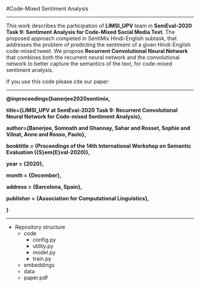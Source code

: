#Code-Mixed Sentiment Analysis
***
This work describes the participation of **LIMSI\_UPV** team in **SemEval-2020 Task 9: Sentiment Analysis for Code-Mixed Social Media Text**.
The proposed approach competed in SentiMix Hindi-English subtask, that addresses the problem of predicting the sentiment of a given Hindi-English code-mixed tweet. 
We propose **Recurrent Convolutional Neural Network** that combines both the recurrent neural network and the convolutional network to better capture the semantics of the text, for code-mixed sentiment analysis. 

If you use this code please cite our paper:

***
**@inproceedings{banerjee2020sentimix,**

   **title={LIMSI\_UPV at SemEval-2020 Task 9: Recurrent Convolutional Neural Network for Code-mixed Sentiment Analysis},**

   **author={Banerjee, Somnath and Ghannay,  Sahar and Rosset, Sophie and Vilnat, Anne and Rosso, Paolo},**

   **booktitle = {Proceedings of the 14th International Workshop on Semantic Evaluation ({S}em{E}val-2020)},**

   **year = {2020},**

   **month = {December},**

   **address = {Barcelona, Spain},**

   **publisher = {Association for Computational Linguistics},**

**}**
***

- Repository structure
	+ code
		+ config.py
		+ utility.py
		+ model.py
		+ train.py
	+ embeddings
	+ data
	+ paper.pdf
